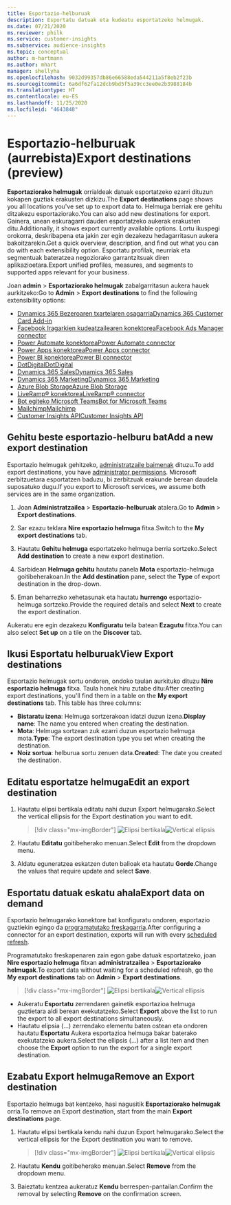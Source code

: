 ```yaml
---
title: Esportazio-helburuak
description: Esportatu datuak eta kudeatu esportatzeko helmugak.
ms.date: 07/21/2020
ms.reviewer: philk
ms.service: customer-insights
ms.subservice: audience-insights
ms.topic: conceptual
author: m-hartmann
ms.author: mhart
manager: shellyha
ms.openlocfilehash: 9032d99357db86e66588eda544211a5f8eb2f23b
ms.sourcegitcommit: 6a6df62fa12dcb9bd5f5a39cc3ee0e2b3988184b
ms.translationtype: HT
ms.contentlocale: eu-ES
ms.lasthandoff: 11/25/2020
ms.locfileid: "4643848"
---
```

# <a name="export-destinations-preview"></a><span data-ttu-id="db408-103">Esportazio-helburuak (aurrebista)</span><span class="sxs-lookup"><span data-stu-id="db408-103">Export destinations (preview)</span></span>

<span data-ttu-id="db408-104">**Esportaziorako helmugak** orrialdeak datuak esportatzeko ezarri dituzun kokapen guztiak erakusten dizkizu.</span><span class="sxs-lookup"><span data-stu-id="db408-104">The **Export destinations** page shows you all locations you've set up to export data to.</span></span> <span data-ttu-id="db408-105">Helmuga berriak ere gehitu ditzakezu esportaziorako.</span><span class="sxs-lookup"><span data-stu-id="db408-105">You can also add new destinations for export.</span></span> <span data-ttu-id="db408-106">Gainera, unean eskuragarri dauden esportatzeko aukerak erakusten ditu.</span><span class="sxs-lookup"><span data-stu-id="db408-106">Additionally, it shows export currently available options.</span></span> <span data-ttu-id="db408-107">Lortu ikuspegi orokorra, deskribapena eta jakin zer egin dezakezu hedagarritasun aukera bakoitzarekin.</span><span class="sxs-lookup"><span data-stu-id="db408-107">Get a quick overview, description, and find out what you can do with each extensibility option.</span></span> <span data-ttu-id="db408-108">Esportatu profilak, neurriak eta segmentuak bateratzea negoziorako garrantzitsuak diren aplikazioetara.</span><span class="sxs-lookup"><span data-stu-id="db408-108">Export unified profiles, measures, and segments to supported apps relevant for your business.</span></span>

<span data-ttu-id="db408-109">Joan **admin** > **Esportaziorako helmugak** zabalgarritasun aukera hauek aurkitzeko:</span><span class="sxs-lookup"><span data-stu-id="db408-109">Go to **Admin** > **Export destinations** to find the following extensibility options:</span></span>

- [<span data-ttu-id="db408-110">Dynamics 365 Bezeroaren txartelaren osagarria</span><span class="sxs-lookup"><span data-stu-id="db408-110">Dynamics 365 Customer Card Add-in</span></span>](customer-card-add-in.md)
- [<span data-ttu-id="db408-111">Facebook Iragarkien kudeatzailearen konektorea</span><span class="sxs-lookup"><span data-stu-id="db408-111">Facebook Ads Manager connector</span></span>](export-facebook.md)
- [<span data-ttu-id="db408-112">Power Automate konektorea</span><span class="sxs-lookup"><span data-stu-id="db408-112">Power Automate connector</span></span>](export-power-automate.md)
- [<span data-ttu-id="db408-113">Power Apps konektorea</span><span class="sxs-lookup"><span data-stu-id="db408-113">Power Apps connector</span></span>](export-power-apps.md)
- [<span data-ttu-id="db408-114">Power BI konektorea</span><span class="sxs-lookup"><span data-stu-id="db408-114">Power BI connector</span></span>](export-power-bi.md)
- [<span data-ttu-id="db408-115">DotDigital</span><span class="sxs-lookup"><span data-stu-id="db408-115">DotDigital</span></span>](export-dotdigital.md)
- [<span data-ttu-id="db408-116">Dynamics 365 Sales</span><span class="sxs-lookup"><span data-stu-id="db408-116">Dynamics 365 Sales</span></span>](export-dynamics365-sales.md)
- [<span data-ttu-id="db408-117">Dynamics 365 Marketing</span><span class="sxs-lookup"><span data-stu-id="db408-117">Dynamics 365 Marketing</span></span>](export-dynamics365-marketing.md)
- [<span data-ttu-id="db408-118">Azure Blob Storage</span><span class="sxs-lookup"><span data-stu-id="db408-118">Azure Blob Storage</span></span>](export-azure-blob-storage.md)
- [<span data-ttu-id="db408-119">LiveRamp&reg; konektorea</span><span class="sxs-lookup"><span data-stu-id="db408-119">LiveRamp&reg; connector</span></span>](export-liveramp.md)
- [<span data-ttu-id="db408-120">Bot egiteko Microsoft Teams</span><span class="sxs-lookup"><span data-stu-id="db408-120">Bot for Microsoft Teams</span></span>](export-teams-bot.md)
- [<span data-ttu-id="db408-121">Mailchimp</span><span class="sxs-lookup"><span data-stu-id="db408-121">Mailchimp</span></span>](export-mailchimp.md)
- [<span data-ttu-id="db408-122">Customer Insights API</span><span class="sxs-lookup"><span data-stu-id="db408-122">Customer Insights API</span></span>](apis.md)

## <a name="add-a-new-export-destination"></a><span data-ttu-id="db408-123">Gehitu beste esportazio-helburu bat</span><span class="sxs-lookup"><span data-stu-id="db408-123">Add a new export destination</span></span>

<span data-ttu-id="db408-124">Esportazio helmugak gehitzeko, [administratzaile baimenak](permissions.md) dituzu.</span><span class="sxs-lookup"><span data-stu-id="db408-124">To add export destinations, you have [administrator permissions](permissions.md).</span></span> <span data-ttu-id="db408-125">Microsoft zerbitzuetara esportatzen baduzu, bi zerbitzuak erakunde berean daudela suposatuko dugu.</span><span class="sxs-lookup"><span data-stu-id="db408-125">If you export to Microsoft services, we assume both services are in the same organization.</span></span>

1. <span data-ttu-id="db408-126">Joan **Administratzailea** > **Esportazio-helburuak** atalera.</span><span class="sxs-lookup"><span data-stu-id="db408-126">Go to **Admin** > **Export destinations**.</span></span>

1. <span data-ttu-id="db408-127">Sar ezazu teklara **Nire esportazio helmuga** fitxa.</span><span class="sxs-lookup"><span data-stu-id="db408-127">Switch to the **My export destinations** tab.</span></span>

1. <span data-ttu-id="db408-128">Hautatu **Gehitu helmuga** esportatzeko helmuga berria sortzeko.</span><span class="sxs-lookup"><span data-stu-id="db408-128">Select **Add destination** to create a new export destination.</span></span>

1. <span data-ttu-id="db408-129">Sarbidean **Helmuga gehitu** hautatu panela **Mota** esportazio-helmuga goitibeherakoan.</span><span class="sxs-lookup"><span data-stu-id="db408-129">In the **Add destination** pane, select the **Type** of export destination in the drop-down.</span></span>

1. <span data-ttu-id="db408-130">Eman beharrezko xehetasunak eta hautatu **hurrengo** esportazio-helmuga sortzeko.</span><span class="sxs-lookup"><span data-stu-id="db408-130">Provide the required details and select **Next** to create the export destination.</span></span>

<span data-ttu-id="db408-131">Aukeratu ere egin dezakezu **Konfiguratu** teila batean **Ezagutu** fitxa.</span><span class="sxs-lookup"><span data-stu-id="db408-131">You can also select **Set up** on a tile on the **Discover** tab.</span></span>

## <a name="view-export-destinations"></a><span data-ttu-id="db408-132">Ikusi Esportatu helburuak</span><span class="sxs-lookup"><span data-stu-id="db408-132">View Export destinations</span></span>

<span data-ttu-id="db408-133">Esportazio helmugak sortu ondoren, ondoko taulan aurkituko dituzu **Nire esportazio helmuga** fitxa. Taula honek hiru zutabe ditu:</span><span class="sxs-lookup"><span data-stu-id="db408-133">After creating export destinations, you'll find them in a table on the **My export destinations** tab. This table has three columns:</span></span>

- <span data-ttu-id="db408-134">**Bistaratu izena**: Helmuga sortzerakoan idatzi duzun izena.</span><span class="sxs-lookup"><span data-stu-id="db408-134">**Display name**: The name you entered when creating the destination.</span></span>
- <span data-ttu-id="db408-135">**Mota**: Helmuga sortzean zuk ezarri duzun esportazio helmuga mota.</span><span class="sxs-lookup"><span data-stu-id="db408-135">**Type**: The export destination type you set when creating the destination.</span></span>
- <span data-ttu-id="db408-136">**Noiz sortua**: helburua sortu zenuen data.</span><span class="sxs-lookup"><span data-stu-id="db408-136">**Created**: The date you created the destination.</span></span>

## <a name="edit-an-export-destination"></a><span data-ttu-id="db408-137">Editatu esportatze helmuga</span><span class="sxs-lookup"><span data-stu-id="db408-137">Edit an export destination</span></span>

1. <span data-ttu-id="db408-138">Hautatu elipsi bertikala editatu nahi duzun Export helmugarako.</span><span class="sxs-lookup"><span data-stu-id="db408-138">Select the vertical ellipsis for the Export destination you want to edit.</span></span>

   > [!div class="mx-imgBorder"]
   > <span data-ttu-id="db408-139">![Elipsi bertikala](media/export-destinations-page-ellipsis.png "Elipsi bertikala")</span><span class="sxs-lookup"><span data-stu-id="db408-139">![Vertical ellipsis](media/export-destinations-page-ellipsis.png "Vertical ellipsis")</span></span>

1. <span data-ttu-id="db408-140">Hautatu **Editatu** goitibeherako menuan.</span><span class="sxs-lookup"><span data-stu-id="db408-140">Select **Edit** from the dropdown menu.</span></span>

1. <span data-ttu-id="db408-141">Aldatu eguneratzea eskatzen duten balioak eta hautatu **Gorde**.</span><span class="sxs-lookup"><span data-stu-id="db408-141">Change the values that require update and select **Save**.</span></span>

## <a name="export-data-on-demand"></a><span data-ttu-id="db408-142">Esportatu datuak eskatu ahala</span><span class="sxs-lookup"><span data-stu-id="db408-142">Export data on demand</span></span>

<span data-ttu-id="db408-143">Esportazio helmugarako konektore bat konfiguratu ondoren, esportazio guztiekin egingo da [programatutako freskagarria](system.md#schedule-tab).</span><span class="sxs-lookup"><span data-stu-id="db408-143">After configuring a connector for an export destination, exports will run with every [scheduled refresh](system.md#schedule-tab).</span></span>

<span data-ttu-id="db408-144">Programatutako freskapenaren zain egon gabe datuak esportatzeko, joan **Nire esportazio helmuga** fitxan **administratzailea** > **Esportaziorako helmugak**.</span><span class="sxs-lookup"><span data-stu-id="db408-144">To export data without waiting for a scheduled refresh, go the **My export destinations** tab on **Admin** > **Export destinations**.</span></span>

> [!div class="mx-imgBorder"]
> <span data-ttu-id="db408-145">![Elipsi bertikala](media/export-destinations-page-ellipsis.png "Elipsi bertikala")</span><span class="sxs-lookup"><span data-stu-id="db408-145">![Vertical ellipsis](media/export-destinations-page-ellipsis.png "Vertical ellipsis")</span></span>

- <span data-ttu-id="db408-146">Aukeratu **Esportatu** zerrendaren gainetik esportazioa helmuga guztietara aldi berean exekutatzeko.</span><span class="sxs-lookup"><span data-stu-id="db408-146">Select **Export** above the list to run the export to all export destinations simultaneously.</span></span>
- <span data-ttu-id="db408-147">Hautatu elipsia (...) zerrendako elementu baten ostean eta ondoren hautatu **Esportatu** Aukera esportazioa helmuga bakar baterako exekutatzeko aukera.</span><span class="sxs-lookup"><span data-stu-id="db408-147">Select the ellipsis (...) after a list item and then choose the **Export** option to run the export for a single export destination.</span></span>

## <a name="remove-an-export-destination"></a><span data-ttu-id="db408-148">Ezabatu Export helmuga</span><span class="sxs-lookup"><span data-stu-id="db408-148">Remove an Export destination</span></span>

<span data-ttu-id="db408-149">Esportazio helmuga bat kentzeko, hasi nagusitik **Esportaziorako helmugak** orria.</span><span class="sxs-lookup"><span data-stu-id="db408-149">To remove an Export destination, start from the main **Export destinations** page.</span></span>

1. <span data-ttu-id="db408-150">Hautatu elipsi bertikala kendu nahi duzun Export helmugarako.</span><span class="sxs-lookup"><span data-stu-id="db408-150">Select the vertical ellipsis for the Export destination you want to remove.</span></span>

   > [!div class="mx-imgBorder"]
   > <span data-ttu-id="db408-151">![Elipsi bertikala](media/export-destinations-page-ellipsis.png "Elipsi bertikala")</span><span class="sxs-lookup"><span data-stu-id="db408-151">![Vertical ellipsis](media/export-destinations-page-ellipsis.png "Vertical ellipsis")</span></span>

2. <span data-ttu-id="db408-152">Hautatu **Kendu** goitibeherako menuan.</span><span class="sxs-lookup"><span data-stu-id="db408-152">Select **Remove** from the dropdown menu.</span></span>

3. <span data-ttu-id="db408-153">Baieztatu kentzea aukeratuz **Kendu** berrespen-pantailan.</span><span class="sxs-lookup"><span data-stu-id="db408-153">Confirm the removal by selecting **Remove** on the confirmation screen.</span></span>
